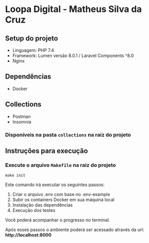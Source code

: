 # Loopa Digital - Matheus Silva da Cruz

## Setup do projeto

-   Linguagem: PHP 7.4
-   Framework: Lumen versão 8.0.1 / Laravel Components ^8.0
-   Nginx

## Dependências

-   Docker

## Collections

-   Postman
-   Insomnia

### Disponíveis na pasta `collections` na raiz do projeto

## Instruções para execução

### Execute o arquivo `Makefile` na raiz do projeto

`make init`

Este comando irá executar os seguintes passos:

1. Criar o arquivo .env com base no .env-example
2. Subir os containers Docker em sua máquina local
3. Instalação das dependências
4. Execução dos testes

Você poderá acompanhar o progresso no terminal.

Após esses passos o ambiente poderá ser acessado através da url: **http://localhost:8000**
